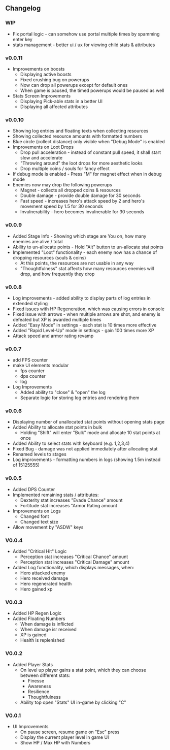 ## Changelog

### WIP

- Fix portal logic - can somehow use portal multiple times by spamming enter key
- stats management - better ui / ux for viewing child stats & attributes

### v0.0.11

- Improvements on boosts
  - Displaying active boosts
  - Fixed crushing bug on powerups
  - Now can drop all powerups except for default ones
  - When game is paused, the timed powerups would be paused as well
- Stats Screen Improvements
  - Displaying Pick-able stats in a better UI
  - Displaying all affected attributes

### v0.0.10

- Showing log entries and floating texts when collecting resources
- Showing collected resource amounts with formatted numbers
- Blue circle (collect distance) only visible when "Debug Mode" is enabled
- Improvements on Loot Drops
  - Drop pull acceleration - instead of constant pull speed, it shall start slow and accelerate
  - "Throwing around" the loot drops for more aesthetic looks
  - Drop multiple coins / souls for fancy effect
- If debug mode is enabled - Press "M" for magnet effect when in debug mode
- Enemies now may drop the following powerups
  - Magnet - collects all dropped coins & resources
  - Double damage - provide double damage for 30 seconds
  - Fast speed - increases hero's attack speed by 2 and hero's movement speed by 1.5 for 30 seconds
  - Invulnerability - hero becomes invulnerable for 30 seconds

### v0.0.9

- Added Stage Info - Showing which stage are You on, how many enemies are alive / total
- Ability to un-allocate points - Hold "Alt" button to un-allocate stat points
- Implemented "Loot" functionality - each enemy now has a chance of dropping resources (souls & coins)
  - At this points, the resources are not usable in any way
  - "Thoughtfulness" stat affects how many resources enemies will drop, and how frequently they drop

### v0.0.8

- Log improvements - added ability to display parts of log entries in extended styling
- Fixed issues with HP Regeneration, which was causing errors in console
- Fixed issue with arrows - when multiple arrows are shot, and enemy is defeated but XP is awarded multiple times
- Added "Easy Mode" in settings - each stat is 10 times more effective
- Added "Rapid Level-Up" mode in settings - gain 100 times more XP
- Attack speed and armor rating revamp

### v0.0.7

- add FPS counter
- make UI elements modular
  - fps counter
  - dps counter
  - log
- Log Improvements
  - Added ability to "close" & "open" the log
  - Separate logic for storing log entries and rendering them

### v0.0.6

- Displaying number of unallocated stat points without opening stats page
- Added Ability to allocate stat points in bulk
  - Holding "Shift" will enter "Bulk" mode and allocate 10 stat points at once
- Added Ability to select stats with keyboard (e.g. 1,2,3,4)
- Fixed Bug - damage was not applied immediately after allocating stat
- Renamed levels to stages
- Log improvements - formatting numbers in logs (showing 1.5m instead of 15125555)

### v0.0.5

- Added DPS Counter
- Implemented remaining stats / attributes:
  - Dexterity stat increases "Evade Chance" amount
  - Fortitude stat increases "Armor Rating amount
- Improvements on Logs
  - Changed font
  - Changed text size
- Allow movement by "ASDW" keys

### V0.0.4

- Added "Critical Hit" Logic
  - Perception stat increases "Critical Chance" amount
  - Perception stat increases "Critical Damage" amount
- Added Log functionality, which displays messages, when:
  - Hero attacked enemy
  - Hero received damage
  - Hero regenerated health
  - Hero gained xp

### V0.0.3

- Added HP Regen Logic
- Added Floating Numbers
  - When damage is inflicted
  - When damage isr received
  - XP is gained
  - Health is replenished

### V0.0.2

- Added Player Stats
  - On level up player gains a stat point, which they can choose between different stats:
    - Finesse
    - Awareness
    - Resilience
    - Thoughtfulness
  - Ability top open "Stats" UI in-game by clicking "C"

### V0.0.1

- UI Improvements
  - On pause screen, resume game on "Esc" press
  - Display the current player level in game UI
  - Show HP / Max HP with Numbers
